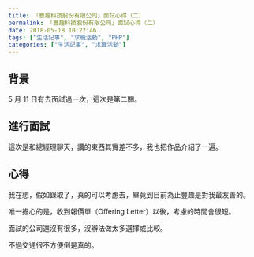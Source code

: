 ```yaml
---
title: 「豐趣科技股份有限公司」面試心得（二）
permalink: 「豐趣科技股份有限公司」面試心得（二）
date: 2018-05-18 10:22:46
tags: ["生活記事", "求職活動", "PHP"]
categories: ["生活記事", "求職活動"]
---
```


## 背景
5 月 11 日有去面試過一次，這次是第二關。

## 進行面試
這次是和總經理聊天，講的東西其實差不多，我也把作品介紹了一遍。

## 心得
我在想，假如錄取了，真的可以考慮去，畢竟到目前為止豐趣是對我最友善的。

唯一擔心的是，收到報價單（Offering Letter）以後，考慮的時間會很短。

面試的公司還沒有很多，沒辦法做太多選擇或比較。

不過交通很不方便倒是真的。